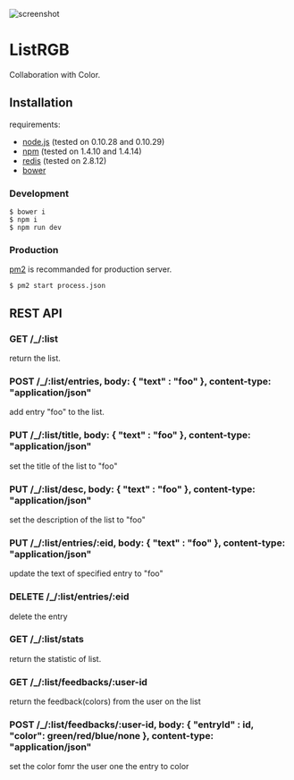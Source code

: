 ![screenshot](https://dl.dropboxusercontent.com/u/125794/listrgb-screenshot.png)

# ListRGB

Collaboration with Color.

## Installation

requirements:

 * [node.js](https://nodejs.org) (tested on 0.10.28 and 0.10.29)
 * [npm](https://www.npmjs.org) (tested on 1.4.10 and 1.4.14)
 * [redis](https://redis.io) (tested on 2.8.12)
 * [bower](https://bower.io)

### Development

```
$ bower i
$ npm i
$ npm run dev
```

### Production

[pm2](https://github.com/unitech/pm2) is recommanded for production server.

```
$ pm2 start process.json
```

## REST API

### GET /_/:list

return the list.

### POST /_/:list/entries, body: { "text" : "foo" }, content-type: "application/json"

add entry "foo" to the list.

### PUT /_/:list/title,  body: { "text" : "foo" }, content-type: "application/json"

set the title of the list to "foo"

### PUT /_/:list/desc,  body: { "text" : "foo" }, content-type: "application/json"

set the description of the list to "foo"

### PUT /_/:list/entries/:eid,  body: { "text" : "foo" }, content-type: "application/json"

update the text of specified entry to "foo"

### DELETE /_/:list/entries/:eid

delete the entry

### GET /_/:list/stats

return the statistic of list.

### GET /_/:list/feedbacks/:user-id

return the feedback(colors) from the user on the list

### POST /_/:list/feedbacks/:user-id, body: { "entryId" : id, "color": green/red/blue/none }, content-type: "application/json"

set the color fomr the user one the entry to color
